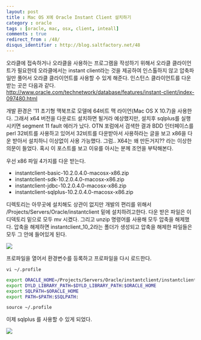 ```yaml
---
layout: post
title : Mac OS X에 Oracle Instant Client 설치하기
category : oracle
tags : [oracle, mac, osx, client, inteall]
comments : true
redirect_from : /48/
disqus_identifier : http://blog.saltfactory.net/48
---
```


오라클에 접속하거나 오라클을 사용하는 프로그램을 작성하기 위해서 오라클 클라이언트가 필요한데 오라클에서는 instant client라는 것을 제공하여 인스톨하지 않고 압축파일만 풀어서 오라클 클라이언트를 사용할 수 있게 해준다. 인스턴스 클라이언트를 다운받는 곳은 다음과 같다. http://www.oracle.com/technetwork/database/features/instant-client/index-097480.html
<!--more-->

개발 환경은 '11 초기형 맥북프로 모델에 64비트 맥 라이언(Mac OS X 10.7)을 사용한다. 그래서 x64 버전을 다운로드 설치하면 될거라 예상했지만, 설치후 sqlplus를 실행시키면 segment 11 fault 에러가 났다. OTN 포럼에서 검색한 결과 BDD 인터페이스를 perl 32비트를 사용하고 있어서 32비트를 다운받아서 사용하라는 글을 보고 x86을 다운 받아서 설치하니 이상없이 사용 가능했다. 그럼.. X64는 왜 만든거지?? 라는 이상한 의문이 들었다. 혹시 이 포스트를 보고 이유를 아시는 분께 조언을 부탁해본다.

우선 x86 파일 4가지를 다운 받는다.

- instantclient-basic-10.2.0.4.0-macosx-x86.zip
- instantclient-sdk-10.2.0.4.0-macosx-x86.zip
- instantclient-jdbc-10.2.0.4.0-macosx-x86.zip
- instantclient-sqlplus-10.2.0.4.0-macosx-x86.zip

디렉토리는 아무곳에 설치해도 상관이 없지만 개발의 편리를 위해서 /Projects/Servers/Oracle/instantclient 밑에 설치하려고한다. 다운 받은 파일은 이 디덱토리 밑으로 모두 mv 시켰다. 그리고 unzip 명령어를 사용해 모두 압축을 해제했다. 압축을 해제하면 instantclient_10_2라는 폴더가 생성되고 압축을 해제한 파일들은 모두 그 안에 들어있게 된다.

![](http://asset.hibrainapps.net/saltfactory/images/e5f6f33a-c5d1-47e7-9bdc-eb4799bf9710)

프로파일을 열어서 환경변수를 등록하고 프로파일을 다시 로드한다.

```
vi ~/.profile
```

```bash
export ORACLE_HOME=/Projects/Servers/Oracle/instantclient/instantclient_10_2
export DYLD_LIBRARY_PATH=$DYLD_LIBRARY_PATH:$ORACLE_HOME
export SQLPATH=$ORACLE_HOME
export PATH=$PATH:$SQLPATH:
```

```
source ~/.profile
```

이제 sqlplus 를 사용할 수 있게 되었다.

![](http://asset.hibrainapps.net/saltfactory/images/fec64c35-e653-4aa6-81f8-5474e783084c)

